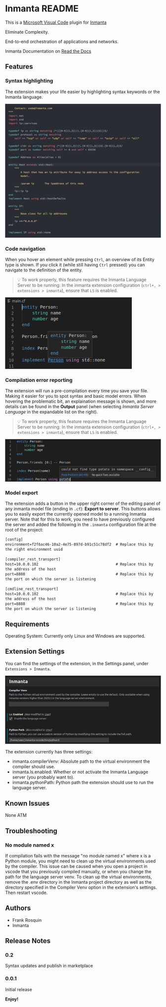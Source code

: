 # Inmanta README

This is a [Microsoft Visual Code](https://code.visualstudio.com/) plugin for [Inmanta](https://inmanta.com/)

Eliminate Complexity.

End-to-end orchestration of applications and networks.

Inmanta Documentation on [Read the Docs](https://inmanta.com/resources/docs/)

## Features

### Syntax highlighting
The extension makes your life easier by highlighting syntax keywords or the Inmanta language.

![Syntax coloring screenshot](images/screenshot-syntax-coloring.png)

### Code navigation
When you hover an element while pressing `Ctrl`, an overview of its Entity type is shown. If you click it (while still having `Ctrl` pressed) you can navigate to the definition of the entity.

> :bulb: To work properly, this feature requires the Inmanta Language Server to be running:
> In the inmanta extension configuration (`ctrl+, > extensions > inmanta`), ensure that `LS` is enabled.

![Navigation screenshot](images/screenshot-ctrl-click.png)

### Compilation error reporting
The extension will run a pre-compilation every time you save your file.  Making it easier for you to spot syntax and basic model errors.  When hovering the problematic bit, an explaination message is shown, and more details can be found in the **Output** panel (when selecting *Inmanta Server Language* in the expandable list on the right).

> :bulb: To work properly, this feature requires the Inmanta Language Server to be running:
> In the inmanta extension configuration (`ctrl+, > extensions > inmanta`), ensure that `LS` is enabled.

![Error reporting screenshot](images/screenshot-error-reporting.png)

### Model export
The extension adds a button in the upper right corner of the editing panel of any inmanta model file (ending in `.cf`): **Export to server**.  This buttons allows you to easily export the currently opened model to a running Inmanta server.  Note that for this to work, you need to have previously configured the server and added the following in the `.inmanta` configuration file at the root of the project:

```
[config]
environment=f2f6ac46-10a2-4e75-897d-b91c51c78df2  # Replace this by the right environment uuid

[compiler_rest_transport]
host=10.0.0.102                                   # Replace this by the address of the host
port=8888                                         # Replace this by the port on which the server is listening

[cmdline_rest_transport]
host=10.0.0.102                                   # Replace this by the address of the host
port=8888                                         # Replace this by the port on which the server is listening
```

## Requirements

Operating System: Currently only Linux and Windows are supported.

## Extension Settings

You can find the settings of the extension, in the Settings panel, under `Extensions > Inmanta`.

![Settings screenshot](images/screenshot-settings.png)

The extension currently has three settings:
 - inmanta.compilerVenv: Absolute path to the virtual environment the compiler should use.
 - inmanta.ls.enabled: Whether or not activate the Inmanta Language server (you probably want to).
 - inmanta.pythonPath: Python path the extension should use to run the language server.

## Known Issues

None ATM

## Troubleshooting

### No module named x

If compilation fails with the message "no module named x" where x is a Python module, you might need to clean up the virtual
environments used by the compiler. This issue can be caused when you open a project in vscode that you previously compiled
manually, or when you change the path for the language server venv. To clean up the virtual environments, remove the .env
directory in the Inmanta project directory as well as the directory specified in the Compiler Venv option in the extension's
settings. Then restart vscode.

## Authors

- Frank Rosquin
- Inmanta

## Release Notes

### 0.2

Syntax updates and publish in marketplace

### 0.0.1

Initial release

**Enjoy!**
